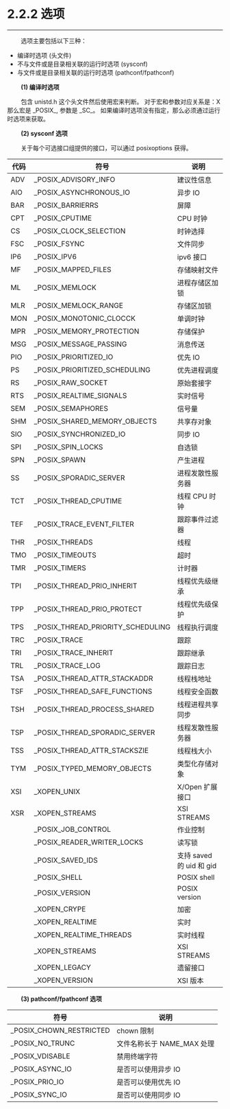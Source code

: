 # 2.2.2 选项
***

&emsp;&emsp;
选项主要包括以下三种：

+ 编译时选项 (头文件)
+ 不与文件或是目录相关联的运行时选项 (sysconf)
+ 与文件或是目录相关联的运行时选项 (pathconf/fpathconf)

&emsp;&emsp;
**(1) 编译时选项**

&emsp;&emsp;
包含 unistd.h 这个头文件然后使用宏来判断。
对于宏和参数对应关系是：X 那么宏是 \_POSIX\_<X>, 参数是 \_SC\_<X>。
如果编译时选项没有指定，那么必须通过运行时选项来获取。

&emsp;&emsp;
**(2) sysconf 选项**

&emsp;&emsp;
关于每个可选接口组提供的接口，可以通过 posixoptions 获得。

|代码|符号|说明|
| --- | --- | --- |
|ADV|\_POSIX\_ADVISORY\_INFO|建议性信息|
|AIO|\_POSIX\_ASYNCHRONOUS\_IO|异步 IO|
|BAR|\_POSIX\_BARRIERRS|屏障|
|CPT|\_POSIX\_CPUTIME|CPU 时钟|
|CS|\_POSIX\_CLOCK\_SELECTION|时钟选择|
|FSC|\_POSIX\_FSYNC|文件同步|
|IP6|\_POSIX\_IPV6|ipv6 接口|
|MF|\_POSIX\_MAPPED\_FILES|存储映射文件|
|ML|\_POSIX\_MEMLOCK|进程存储区加锁|
|MLR|\_POSIX\_MEMLOCK\_RANGE|存储区加锁|
|MON|\_POSIX\_MONOTONIC\_CLOCCK|单调时钟|
|MPR|\_POSIX\_MEMORY\_PROTECTION|存储保护|
|MSG|\_POSIX\_MESSAGE\_PASSING|消息传送|
|PIO|\_POSIX\_PRIORITIZED\_IO|优先 IO|
|PS|\_POSIX\_PRIORITIZED\_SCHEDULING|优先进程调度|
|RS|\_POSIX\_RAW\_SOCKET|原始套接字|
|RTS|\_POSIX\_REALTIME\_SIGNALS|实时信号|
|SEM|\_POSIX\_SEMAPHORES|信号量|
|SHM|\_POSIX\_SHARED\_MEMORY\_OBJECTS|共享存对象|
|SIO|\_POSIX\_SYNCHRONIZED\_IO|同步 IO|
|SPI|\_POSIX\_SPIN\_LOCKS|自选锁|
|SPN|\_POSIX\_SPAWN|产生进程|
|SS|\_POSIX\_SPORADIC\_SERVER|进程发散性服务器|
|TCT|\_POSIX\_THREAD\_CPUTIME|线程 CPU 时钟|
|TEF|\_POSIX\_TRACE\_EVENT\_FILTER|跟踪事件过滤器|
|THR|\_POSIX\_THREADS|线程|
|TMO|\_POSIX\_TIMEOUTS|超时|
|TMR|\_POSIX\_TIMERS|计时器|
|TPI|\_POSIX\_THREAD\_PRIO\_INHERIT|线程优先级继承|
|TPP|\_POSIX\_THREAD\_PRIO\_PROTECT|线程优先级保护|
|TPS|\_POSIX\_THREAD\_PRIORITY\_SCHEDULING|线程执行调度|
|TRC|\_POSIX\_TRACE|跟踪|
|TRI|\_POSIX\_TRACE\_INHERIT|跟踪继承|
|TRL|\_POSIX\_TRACE\_LOG|跟踪日志|
|TSA|\_POSIX\_THREAD\_ATTR\_STACKADDR|线程栈地址|
|TSF|\_POSIX\_THREAD\_SAFE\_FUNCTIONS|线程安全函数|
|TSH|\_POSIX\_THREAD\_PROCESS\_SHARED|线程进程共享同步|
|TSP|\_POSIX\_THREAD\_SPORADIC\_SERVER|线程发散性服务器|
|TSS|\_POSIX\_THREAD\_ATTR\_STACKSZIE|线程栈大小|
|TYM|\_POSIX\_TYPED\_MEMORY\_OBJECTS|类型化存储对象|
|XSI|\_XOPEN\_UNIX|X/Open 扩展接口|
|XSR|\_XOPEN\_STREAMS|XSI STREAMS|
| |\_POSIX\_JOB\_CONTROL|作业控制|
| |\_POSIX\_READER\_WRITER\_LOCKS|读写锁|
| |\_POSIX\_SAVED\_IDS|支持 saved 的 uid 和 gid|
| |\_POSIX\_SHELL|POSIX shell|
| |\_POSIX\_VERSION|POSIX version|
| |\_XOPEN\_CRYPE|加密|
| |\_XOPEN\_REALTIME|实时|
| |\_XOPEN\_REALTIME\_THREADS|实时线程|
| |\_XOPEN\_STREAMS|XSI STREAMS|
| |\_XOPEN\_LEGACY|遗留接口|
| |\_XOPEN\_VERSION|XSI 版本|

&emsp;&emsp;
**(3) pathconf/fpathconf 选项**

|符号|说明|
| --- | --- |
|\_POSIX\_CHOWN\_RESTRICTED|chown 限制|
|\_POSIX\_NO\_TRUNC|文件名称长于 NAME\_MAX 处理|
|\_POSIX\_VDISABLE|禁用终端字符|
|\_POSIX\_ASYNC\_IO|是否可以使用异步 IO|
|\_POSIX\_PRIO\_IO|是否可以使用优先 IO|
|\_POSIX\_SYNC\_IO|是否可以使用同步 IO|